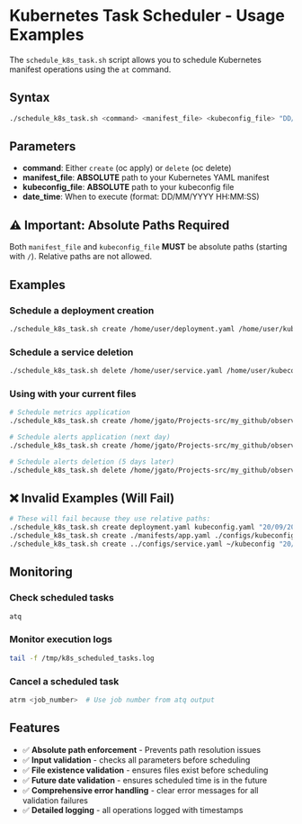 # Kubernetes Task Scheduler - Usage Examples

The `schedule_k8s_task.sh` script allows you to schedule Kubernetes manifest operations using the `at` command.

## Syntax
```bash
./schedule_k8s_task.sh <command> <manifest_file> <kubeconfig_file> "DD/MM/YYYY HH:MM:SS"
```

## Parameters
- **command**: Either `create` (oc apply) or `delete` (oc delete)
- **manifest_file**: **ABSOLUTE** path to your Kubernetes YAML manifest
- **kubeconfig_file**: **ABSOLUTE** path to your kubeconfig file
- **date_time**: When to execute (format: DD/MM/YYYY HH:MM:SS)

## ⚠️ Important: Absolute Paths Required
Both `manifest_file` and `kubeconfig_file` **MUST** be absolute paths (starting with `/`). Relative paths are not allowed.

## Examples

### Schedule a deployment creation
```bash
./schedule_k8s_task.sh create /home/user/deployment.yaml /home/user/kubeconfig.yaml "25/12/2025 14:30:00"
```

### Schedule a service deletion
```bash
./schedule_k8s_task.sh delete /home/user/service.yaml /home/user/kubeconfig.yaml "26/12/2025 09:00:00"
```

### Using with your current files
```bash
# Schedule metrics application
./schedule_k8s_task.sh create /home/jgato/Projects-src/my_github/observability_performance/metrics.yaml /home/jgato/Projects-src/my_github/observability_performance/kubeconfig.yaml "20/09/2025 10:00:00"

# Schedule alerts application (next day)
./schedule_k8s_task.sh create /home/jgato/Projects-src/my_github/observability_performance/alerts.yaml /home/jgato/Projects-src/my_github/observability_performance/kubeconfig.yaml "21/09/2025 10:00:00"

# Schedule alerts deletion (5 days later)
./schedule_k8s_task.sh delete /home/jgato/Projects-src/my_github/observability_performance/alerts.yaml /home/jgato/Projects-src/my_github/observability_performance/kubeconfig.yaml "25/09/2025 10:00:00"
```

## ❌ Invalid Examples (Will Fail)
```bash
# These will fail because they use relative paths:
./schedule_k8s_task.sh create deployment.yaml kubeconfig.yaml "20/09/2025 10:00:00"
./schedule_k8s_task.sh create ./manifests/app.yaml ./configs/kubeconfig "20/09/2025 10:00:00"
./schedule_k8s_task.sh create ../configs/service.yaml ~/kubeconfig "20/09/2025 10:00:00"
```

## Monitoring

### Check scheduled tasks
```bash
atq
```

### Monitor execution logs
```bash
tail -f /tmp/k8s_scheduled_tasks.log
```

### Cancel a scheduled task
```bash
atrm <job_number>  # Use job number from atq output
```

## Features
- ✅ **Absolute path enforcement** - Prevents path resolution issues
- ✅ **Input validation** - checks all parameters before scheduling
- ✅ **File existence validation** - ensures files exist before scheduling
- ✅ **Future date validation** - ensures scheduled time is in the future
- ✅ **Comprehensive error handling** - clear error messages for all validation failures
- ✅ **Detailed logging** - all operations logged with timestamps 